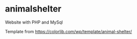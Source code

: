 # animalshelter
Website with PHP and MySql

Template from https://colorlib.com/wp/template/animal-shelter/

